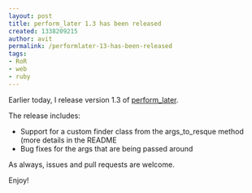 ```yaml
---
layout: post
title: perform_later 1.3 has been released
created: 1338209215
author: avit
permalink: /performlater-13-has-been-released
tags:
- RoR
- web
- ruby
---
```

<p>Earlier today, I release version 1.3 of <a href="http://github.com/kensodev/perform_later" target="_blank">perform_later</a>.</p>
<p>The release includes:</p>
<ul>
<li>Support for a custom finder class from the args_to_resque method (more details in the README</li>
<li>Bug fixes for the args that are being passed around</li>
</ul>
<div>As always, issues and pull requests are welcome.</div>
<p>Enjoy!</p>
